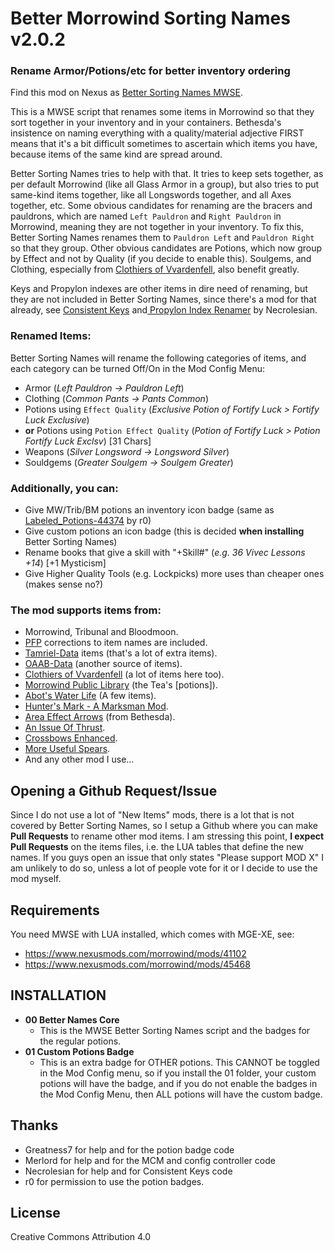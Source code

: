 # Better Morrowind Sorting Names v2.0.2
### Rename Armor/Potions/etc for better inventory ordering

Find this mod on Nexus as [Better Sorting Names MWSE](https://www.nexusmods.com/morrowind/mods/50018).

This is a MWSE script that renames some items in Morrowind so that they sort together in your inventory and in your containers. Bethesda's insistence on naming everything with a quality/material adjective FIRST means that it's a bit difficult sometimes to ascertain which items you have, because items of the same kind are spread around.

Better Sorting Names tries to help with that. It tries to keep sets together, as per default Morrowind (like all Glass Armor in a group), but also tries to put same-kind items together, like all Longswords together, and all Axes together, etc. Some obvious candidates for renaming are the bracers and pauldrons, which are named `Left Pauldron` and `Right Pauldron` in Morrowind, meaning they are not together in your inventory. To fix this, Better Sorting Names renames them to `Pauldron Left` and `Pauldron Right` so that they group. Other obvious candidates are Potions, which now group by Effect and not by Quality (if you decide to enable this). Soulgems, and Clothing, especially from [Clothiers of Vvardenfell](https://www.nexusmods.com/morrowind/mods/50007), also benefit greatly.

Keys and Propylon indexes are other items in dire need of renaming, but  they are not included in Better Sorting Names, since there's a mod for  that already, see [Consistent Keys](https://www.nexusmods.com/morrowind/mods/47954) and[ Propylon Index Renamer](https://www.nexusmods.com/morrowind/mods/49941) by Necrolesian.

### Renamed Items:

Better Sorting Names will rename the following categories of items, and each category can be turned Off/On in the Mod Config Menu:

- Armor (*Left Pauldron -> Pauldron Left*)
- Clothing (*Common Pants -> Pants Common*)
- Potions using `Effect Quality` (*Exclusive Potion of Fortify Luck > Fortify Luck Exclusive*)
- **or** Potions using `Potion Effect Quality` (*Potion of Fortify Luck > Potion Fortify Luck Exclsv*) [31 Chars]
- Weapons (*Silver Longsword -> Longsword Silver*)
- Souldgems (*Greater Soulgem -> Soulgem Greater*)

### Additionally, you can:

- Give MW/Trib/BM potions an inventory icon badge (same as [Labeled_Potions-44374](https://www.nexusmods.com/morrowind/mods/44374) by r0)
- Give custom potions an icon badge (this is decided **when installing** Better Sorting Names)
- Rename books that give a skill with "+Skill#" (*e.g. 36 Vivec Lessons +14*) [+1 Mysticism]
- Give Higher Quality Tools (e.g. Lockpicks) more uses than cheaper ones (makes sense no?)

### The mod supports items from:

- Morrowind, Tribunal and Bloodmoon.
- [PFP](https://www.nexusmods.com/morrowind/mods/45096) corrections to item names are included.
- [Tamriel-Data](https://www.nexusmods.com/morrowind/mods/44537) items (that's a lot of extra items).
- [OAAB-Data](https://www.nexusmods.com/morrowind/mods/49042) (another source of items).
- [Clothiers of Vvardenfell](https://www.nexusmods.com/morrowind/mods/50007) (a lot of items here too).
- [Morrowind Public Library](https://www.nexusmods.com/morrowind/mods/17379) (the Tea's [potions]).
- [Abot's Water Life](https://www.nexusmods.com/morrowind/mods/42417) (A few items).
- [Hunter's Mark - A Marksman Mod](https://www.nexusmods.com/morrowind/mods/46656).
- [Area Effect Arrows](https://www.nexusmods.com/morrowind/mods/42989) (from Bethesda).
- [An Issue Of Thrust](https://www.nexusmods.com/morrowind/mods/44650).
- [Crossbows Enhanced](https://www.nexusmods.com/morrowind/mods/48586).
- [More Useful Spears](https://www.nexusmods.com/morrowind/mods/42450).
- And any other mod I use...

## Opening a Github Request/Issue

Since I do not use a lot of "New Items" mods, there is a lot that is not covered by Better Sorting Names, so I setup a Github where you can make **Pull Requests** to rename other mod items. I am stressing this point, **I expect Pull Requests** on the items files, i.e. the LUA tables that define the new names. If you guys open an issue that only states "Please support MOD X" I am unlikely to do so, unless a lot of people vote for it or I decide to use the mod myself.

Requirements
------------

You need MWSE with LUA installed, which comes with MGE-XE, see:

* https://www.nexusmods.com/morrowind/mods/41102
* https://www.nexusmods.com/morrowind/mods/45468

INSTALLATION
------------

- **00 Better Names Core**
  - This is the MWSE Better Sorting Names script and the badges for the regular potions.
- **01 Custom Potions Badge**
  - This is an extra badge for OTHER potions. This CANNOT be toggled in the Mod Config menu, so if you install the 01 folder, your custom potions will have the badge, and if you do not enable the badges in the Mod Config Menu, then ALL potions will have the custom badge.

Thanks
------

* Greatness7 for help and for the potion badge code
* Merlord for help and for the MCM and config controller code
* Necrolesian for help and for Consistent Keys code
* r0 for permission to use the potion badges.

License
-------

Creative Commons Attribution 4.0

